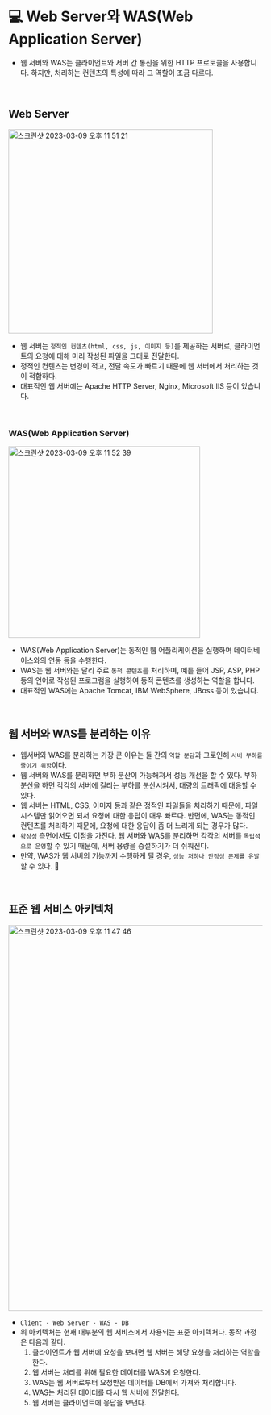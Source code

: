 # 💻 Web Server와 WAS(Web Application Server)
- 웹 서버와 WAS는 클라이언트와 서버 간 통신을 위한 HTTP 프로토콜을 사용합니다. 하지만, 처리하는 컨텐츠의 특성에 따라 그 역할이 조금 다르다.

<br />

## Web Server

<img width="405" alt="스크린샷 2023-03-09 오후 11 51 21" src="https://user-images.githubusercontent.com/64779472/224061567-bc5c7649-cb4d-465a-ad84-aca37e28aa92.png">

- 웹 서버는 `정적인 컨텐츠(html, css, js, 이미지 등)`를 제공하는 서버로, 클라이언트의 요청에 대해 미리 작성된 파일을 그대로 전달한다. 
- 정적인 컨텐츠는 변경이 적고, 전달 속도가 빠르기 때문에 웹 서버에서 처리하는 것이 적합하다. 
- 대표적인 웹 서버에는 Apache HTTP Server, Nginx, Microsoft IIS 등이 있습니다.

<br />

### WAS(Web Application Server)

<img width="380" alt="스크린샷 2023-03-09 오후 11 52 39" src="https://user-images.githubusercontent.com/64779472/224061884-b0697e8b-365a-4a5a-a0c5-53ac71920a41.png">

- WAS(Web Application Server)는 동적인 웹 어플리케이션을 실행하며 데이터베이스와의 연동 등을 수행한다. 
- WAS는 웹 서버와는 달리 주로 `동적 콘텐츠`를 처리하며, 예를 들어 JSP, ASP, PHP 등의 언어로 작성된 프로그램을 실행하여 동적 콘텐츠를 생성하는 역할을 합니다.
- 대표적인 WAS에는 Apache Tomcat, IBM WebSphere, JBoss 등이 있습니다.

<br />

## 웹 서버와 WAS를 분리하는 이유
- 웹서버와 WAS를 분리하는 가장 큰 이유는 둘 간의 `역할 분담`과 그로인해 `서버 부하를 줄이기 위함`이다.
- 웹 서버와 WAS를 분리하면 부하 분산이 가능해져서 성능 개선을 할 수 있다. 부하 분산을 하면 각각의 서버에 걸리는 부하를 분산시켜서, 대량의 트래픽에 대응할 수 있다.
- 웹 서버는 HTML, CSS, 이미지 등과 같은 정적인 파일들을 처리하기 때문에, 파일 시스템만 읽어오면 되서 요청에 대한 응답이 매우 빠르다. 반면에, WAS는 동적인 컨텐츠를 처리하기 때문에, 요청에 대한 응답이 좀 더 느리게 되는 경우가 많다.
- `확장성` 측면에서도 이점을 가진다. 웹 서버와 WAS를 분리하면 각각의 서버를 `독립적으로 운영`할 수 있기 때문에, 서버 용량을 증설하기가 더 쉬워진다.
- 만약, WAS가 웹 서버의 기능까지 수행하게 될 경우, `성능 저하나 안정성 문제를 유발`할 수 있다. 🥲

<br />

## 표준 웹 서비스 아키텍처

<img width="766" alt="스크린샷 2023-03-09 오후 11 47 46" src="https://user-images.githubusercontent.com/64779472/224060580-c4ba6126-37c0-4a5f-980f-36d8c0fe5cfd.png">

- `Client - Web Server - WAS - DB`
- 위 아키텍처는 현재 대부분의 웹 서비스에서 사용되는 표준 아키텍처다. 동작 과정은 다음과 같다.
  1. 클라이언트가 웹 서버에 요청을 보내면 웹 서버는 해당 요청을 처리하는 역할을 한다. 
  2. 웹 서버는 처리를 위해 필요한 데이터를 WAS에 요청한다.
  3. WAS는 웹 서버로부터 요청받은 데이터를 DB에서 가져와 처리합니다. 
  4. WAS는 처리된 데이터를 다시 웹 서버에 전달한다. 
  5. 웹 서버는 클라이언트에 응답을 보낸다.

<br />
